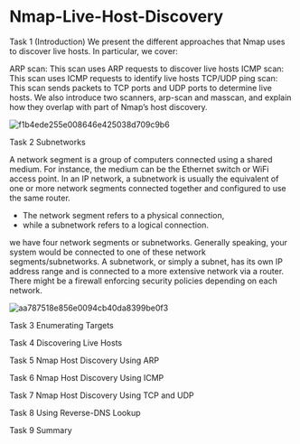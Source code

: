 # Nmap-Live-Host-Discovery
Task 1 (Introduction)
We present the different approaches that Nmap uses to discover live hosts. In particular, we cover:

ARP scan: This scan uses ARP requests to discover live hosts
ICMP scan: This scan uses ICMP requests to identify live hosts
TCP/UDP ping scan: This scan sends packets to TCP ports and UDP ports to determine live hosts.
We also introduce two scanners, arp-scan and masscan, and explain how they overlap with part of Nmap’s host discovery.

![f1b4ede255e008646e425038d709c9b6](https://github.com/user-attachments/assets/a6de79fe-af61-445c-b1ac-d1f590d9b143)


Task 2
Subnetworks

A network segment is a group of computers connected using a shared medium. For instance, the medium can be the Ethernet switch or WiFi access point.
                                         In an IP network, a subnetwork is usually the equivalent of one or more network segments connected together and configured to use the same router.
- The network segment refers to a physical connection, 
- while a subnetwork refers to a logical connection.

 we have four network segments or subnetworks. Generally speaking, your system would be connected to one of these network segments/subnetworks.
 A subnetwork, or simply a subnet, has its own IP address range and is connected to a more extensive network via a router. There might be a firewall enforcing security policies depending on each network.

![aa787518e856e0094cb40da8399be0f3](https://github.com/user-attachments/assets/7b4aa825-089d-418a-ad36-136d593d0a63)












Task 3
Enumerating Targets






Task 4
Discovering Live Hosts



















Task 5
Nmap Host Discovery Using ARP

















Task 6
Nmap Host Discovery Using ICMP






















Task 7
Nmap Host Discovery Using TCP and UDP
































Task 8
Using Reverse-DNS Lookup


Task 9
Summary
